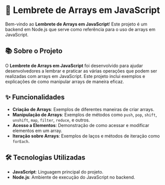 # 📝 Lembrete de Arrays em JavaScript

Bem-vindo ao **Lembrete de Arrays em JavaScript**! Este projeto é um backend em Node.js que serve como referência para o uso de arrays em JavaScript.

## 📚 Sobre o Projeto

O **Lembrete de Arrays em JavaScript** foi desenvolvido para ajudar desenvolvedores a lembrar e praticar as várias operações que podem ser realizadas com arrays em JavaScript. Este projeto inclui exemplos e explicações de como manipular arrays de maneira eficaz.

## ✨ Funcionalidades

- **Criação de Arrays**: Exemplos de diferentes maneiras de criar arrays.
- **Manipulação de Arrays**: Exemplos de métodos como `push`, `pop`, `shift`, `unshift`, `map`, `filter`, `reduce`, e outros.
- **Acesso a Elementos**: Demonstração de como acessar e modificar elementos em um array.
- **Iteração sobre Arrays**: Exemplos de laços e métodos de iteração como `forEach`.

## 🛠️ Tecnologias Utilizadas

- **JavaScript**: Linguagem principal do projeto.
- **Node.js**: Ambiente de execução do JavaScript no backend.
